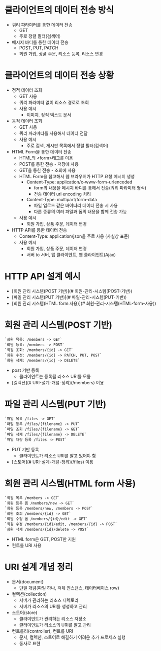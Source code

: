 
# 클라이언트의 데이터 전송 방식
- 쿼리 파라미터를 통한 데이터 전송
	- GET
	- 주로 정렬 필터(검색어)
- 메시지 바디를 통한 데이터 전송
	- POST, PUT, PATCH
	- 회원 가입, 상품 주문, 리소스 등록, 리소스 변경

# 클라이언트의 데이터 전송 상황
- 정적 데이터 조회
	- GET 사용
	- 쿼리 파라미터 없이 리소스 경로로 조회
	- 사용 예시
		- 이미지, 정적 텍스트 문서
- 동적 데이터 조회
	- GET 사용
	- 쿼리 파라미터를 사용해서 데이터 전달
	- 사용 예시
		- 주로 검색, 게시판 목록에서 정렬 필터(검색어)
- HTML Form을 통한 데이터 전송
	- HTML의 \<form>태그를 이용
	- POST를 통한 전송 - 저장에 사용
	- GET을 통한 전송 - 조회에 사용
	- HTML Form을 참고해서 웹 브라우저가 HTTP 요청 메시지 생성
		- Content-Type: application/x-www-form-urlencoded
			- form의 내용을 메시지 바디를 통해서 전송(쿼리 파라미터 형식)
			- 전송 데이터 url encoding 처리
		- Content-Type: multipart/form-data
			- 파일 업로드 같은 바이너리 데이터 전송 시 사용
			- 다른 종류의 여러 파일과 폼의 내용을 함께 전송 가능
	- 사용 예시
		- 회원 가입, 상품 주문, 데이터 변경
- HTTP API를 통한 데이터 전송
	- Content-Type: application/json을 주로 사용 (사실상 표준)
	- 사용 예시
		- 회원 가입, 상품 주문, 데이터 변경
		- 서버 to 서버, 앱 클라이언트, 웹 클라이언트(Ajax)

# HTTP API 설계 예시
- [회원 관리 시스템(POST 기반)](# 회원-관리-시스템(POST-기반))
- [파일 관리 시스템(PUT 기반)](# 파일-관리-시스템(PUT-기반))
- [회원 관리 시스템(HTML form 사용)](# 회원-관리-시스템(HTML-form-사용))

# 회원 관리 시스템(POST 기반)
	`회원 목록: /members -> GET`
	`회원 등록: /members -> POST`
	`회원 조회: /members/{id} -> GET`
	`회원 수정: /members/{id} -> PATCH, PUT, POST`
	`회원 삭제: /members/{id} -> DELETE`
- post 기반 등록
	- 클라이언트는 등록될 리소스 URI를 모름
- [컬렉션](# URI-설계-개념-정리)(/members) 이용

# 파일 관리 시스템(PUT 기반)
	`파일 목록 /files -> GET`
	`파일 등록 /files/{filename} -> PUT`
	`파일 조회 /files/{filename} -> GET`
	`파일 삭제 /files/{filename} -> DELETE`
	`파일 대량 등록 /files -> POST`
- PUT 기반 등록
	- 클라이언트가 리소스 URI를 알고 있어야 함
- [스토어](# URI-설계-개념-정리)(/files) 이용

# 회원 관리 시스템(HTML form 사용)
	`회원 목록 /members -> GET`
	`회원 등록 폼 /members/new -> GET`
	`회원 등록 /members/new, /members -> POST`
	`회원 조회 /members/{id} -> GET`
	`회원 수정 폼 /members/{id}/edit -> GET`
	`회원 수정 /members/{id}/edit, /members/{id} -> POST`
	`회원 삭제 /members/{id}/delete -> POST`
- HTML form은 GET, POST만 지원
- 컨트롤 URI 사용

# URI 설계 개념 정리
- 문서(document)
	- 단일 개념(파일 하나, 객체 인스턴스, 데이터베이스 row)
- 컬렉션(collection)
	- 서버가 관리하는 리소스 디렉토리
	- 서버가 리소스의 URI를 생성하고 관리
- 스토어(store)
	- 클라이언트가 관리하는 리소스 저장소
	- 클라이언트가 리소스의 URI를 알고 관리
- 컨트롤러(controller), 컨트롤 URI
	- 문서, 컬렉션, 스토어로 해결하기 어려운 추가 프로세스 실행
	- 동사로 표현
